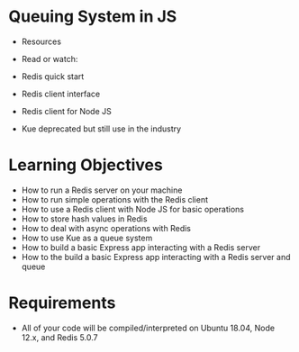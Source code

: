 <h1> Queuing System in JS </h1>

- Resources
- Read or watch:

- Redis quick start
- Redis client interface
- Redis client for Node JS
- Kue deprecated but still use in the industry

<h1>Learning Objectives</h1>

- How to run a Redis server on your machine
- How to run simple operations with the Redis client
- How to use a Redis client with Node JS for basic operations
- How to store hash values in Redis
- How to deal with async operations with Redis
- How to use Kue as a queue system
- How to build a basic Express app interacting with a Redis server
- How to the build a basic Express app interacting with a Redis server and queue

<h1> Requirements</h1>

- All of your code will be compiled/interpreted on Ubuntu 18.04, Node 12.x, and Redis 5.0.7

